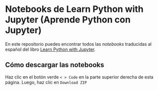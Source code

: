 # Notebooks de Learn Python with Jupyter (Aprende Python con Jupyter)

En este repositorio puedes encontrar todos las *notebooks* traducidas al español del libro [Learn Python with Jupyter](https://learnpythonwithjupyter.com). 

## Cómo descargar las notebooks 
Haz clic en el botón verde `< > Code` en la parte superior derecha de esta página. Luego, haz clic en `Download ZIP`
